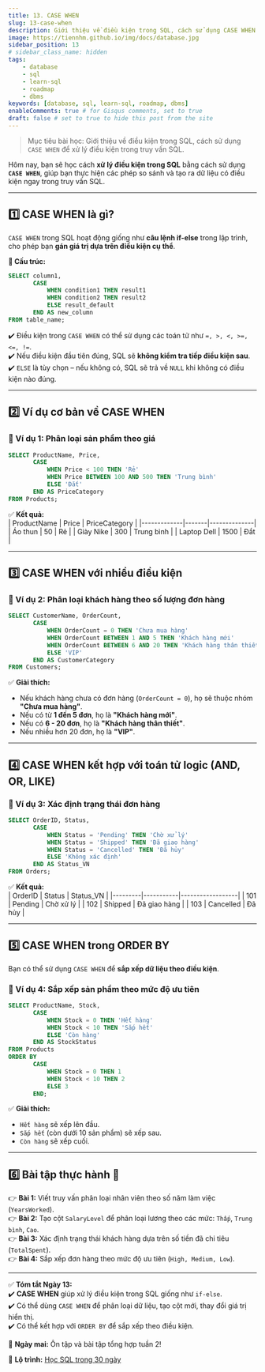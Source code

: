 ```yaml
---
title: 13. CASE WHEN
slug: 13-case-when
description: Giới thiệu về điều kiện trong SQL, cách sử dụng CASE WHEN để xử lý điều kiện trong truy vấn SQL, cách sử dụng và ví dụ minh họa.
image: https://tiennhm.github.io/img/docs/database.jpg
sidebar_position: 13
# sidebar_class_name: hidden
tags:
    - database
    - sql
    - learn-sql
    - roadmap
    - dbms
keywords: [database, sql, learn-sql, roadmap, dbms]
enableComments: true # for Gisqus comments, set to true
draft: false # set to true to hide this post from the site
---
```


> Mục tiêu bài học: Giới thiệu về điều kiện trong SQL, cách sử dụng `CASE WHEN` để xử lý điều kiện trong truy vấn SQL.

Hôm nay, bạn sẽ học cách **xử lý điều kiện trong SQL** bằng cách sử dụng **`CASE WHEN`**, giúp bạn thực hiện các phép so sánh và tạo ra dữ liệu có điều kiện ngay trong truy vấn SQL.

---

## **1️⃣ CASE WHEN là gì?**  
`CASE WHEN` trong SQL hoạt động giống như **câu lệnh if-else** trong lập trình, cho phép bạn **gán giá trị dựa trên điều kiện cụ thể**.  

**📌 Cấu trúc:**  
```sql
SELECT column1,
       CASE 
           WHEN condition1 THEN result1
           WHEN condition2 THEN result2
           ELSE result_default
       END AS new_column
FROM table_name;
```
✔️ Điều kiện trong `CASE WHEN` có thể sử dụng các toán tử như `=, >, <, >=, <=, !=`.  
✔️ Nếu điều kiện đầu tiên đúng, SQL sẽ **không kiểm tra tiếp điều kiện sau**.  
✔️ `ELSE` là tùy chọn – nếu không có, SQL sẽ trả về `NULL` khi không có điều kiện nào đúng.  

---

## **2️⃣ Ví dụ cơ bản về CASE WHEN**  

### **📌 Ví dụ 1: Phân loại sản phẩm theo giá**  
```sql
SELECT ProductName, Price,
       CASE 
           WHEN Price < 100 THEN 'Rẻ'
           WHEN Price BETWEEN 100 AND 500 THEN 'Trung bình'
           ELSE 'Đắt'
       END AS PriceCategory
FROM Products;
```

✅ **Kết quả:**  
| ProductName | Price | PriceCategory |
|-------------|-------|--------------|
| Áo thun    | 50    | Rẻ          |
| Giày Nike  | 300   | Trung bình  |
| Laptop Dell | 1500  | Đắt         |

---

## **3️⃣ CASE WHEN với nhiều điều kiện**  

### **📌 Ví dụ 2: Phân loại khách hàng theo số lượng đơn hàng**  
```sql
SELECT CustomerName, OrderCount,
       CASE 
           WHEN OrderCount = 0 THEN 'Chưa mua hàng'
           WHEN OrderCount BETWEEN 1 AND 5 THEN 'Khách hàng mới'
           WHEN OrderCount BETWEEN 6 AND 20 THEN 'Khách hàng thân thiết'
           ELSE 'VIP'
       END AS CustomerCategory
FROM Customers;
```

✅ **Giải thích:**  
- Nếu khách hàng chưa có đơn hàng (`OrderCount = 0`), họ sẽ thuộc nhóm **"Chưa mua hàng"**.  
- Nếu có từ **1 đến 5 đơn**, họ là **"Khách hàng mới"**.  
- Nếu có **6 - 20 đơn**, họ là **"Khách hàng thân thiết"**.  
- Nếu nhiều hơn 20 đơn, họ là **"VIP"**.  

---

## **4️⃣ CASE WHEN kết hợp với toán tử logic (AND, OR, LIKE)**  

### **📌 Ví dụ 3: Xác định trạng thái đơn hàng**  
```sql
SELECT OrderID, Status,
       CASE 
           WHEN Status = 'Pending' THEN 'Chờ xử lý'
           WHEN Status = 'Shipped' THEN 'Đã giao hàng'
           WHEN Status = 'Cancelled' THEN 'Đã hủy'
           ELSE 'Không xác định'
       END AS Status_VN
FROM Orders;
```

✅ **Kết quả:**  
| OrderID | Status    | Status_VN        |
|---------|-----------|------------------|
| 101     | Pending   | Chờ xử lý        |
| 102     | Shipped   | Đã giao hàng     |
| 103     | Cancelled | Đã hủy           |

---

## **5️⃣ CASE WHEN trong ORDER BY**  

Bạn có thể sử dụng `CASE WHEN` để **sắp xếp dữ liệu theo điều kiện**.

### **📌 Ví dụ 4: Sắp xếp sản phẩm theo mức độ ưu tiên**  
```sql
SELECT ProductName, Stock,
       CASE 
           WHEN Stock = 0 THEN 'Hết hàng'
           WHEN Stock < 10 THEN 'Sắp hết'
           ELSE 'Còn hàng'
       END AS StockStatus
FROM Products
ORDER BY 
       CASE 
           WHEN Stock = 0 THEN 1
           WHEN Stock < 10 THEN 2
           ELSE 3
       END;
```

✅ **Giải thích:**  
- `Hết hàng` sẽ xếp lên đầu.  
- `Sắp hết` (còn dưới 10 sản phẩm) sẽ xếp sau.  
- `Còn hàng` sẽ xếp cuối.  

---

## **6️⃣ Bài tập thực hành 🚀**  
👉 **Bài 1:** Viết truy vấn phân loại nhân viên theo số năm làm việc (`YearsWorked`).  
👉 **Bài 2:** Tạo cột `SalaryLevel` để phân loại lương theo các mức: `Thấp`, `Trung bình`, `Cao`.  
👉 **Bài 3:** Xác định trạng thái khách hàng dựa trên số tiền đã chi tiêu (`TotalSpent`).  
👉 **Bài 4:** Sắp xếp đơn hàng theo mức độ ưu tiên (`High, Medium, Low`).  

---

✅ **Tóm tắt Ngày 13:**  
✔️ **CASE WHEN** giúp xử lý điều kiện trong SQL giống như `if-else`.  
✔️ Có thể dùng `CASE WHEN` để phân loại dữ liệu, tạo cột mới, thay đổi giá trị hiển thị.  
✔️ Có thể kết hợp với `ORDER BY` để sắp xếp theo điều kiện.  

🚀 **Ngày mai:** Ôn tập và bài tập tổng hợp tuần 2!

📌 **Lộ trình:** [Học SQL trong 30 ngày](00.%2030-Day%20SQL%20Learning%20Roadmap.md)